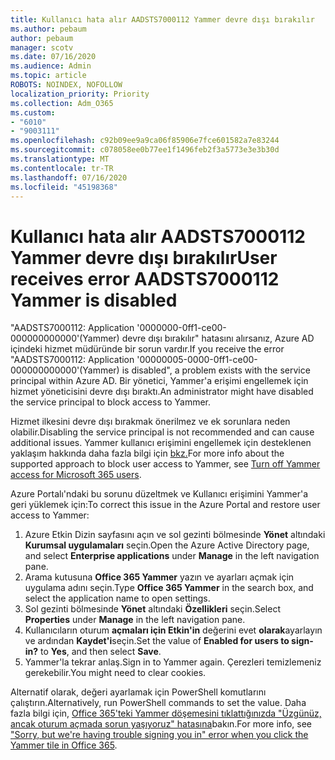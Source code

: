 ```yaml
---
title: Kullanıcı hata alır AADSTS7000112 Yammer devre dışı bırakılır
ms.author: pebaum
author: pebaum
manager: scotv
ms.date: 07/16/2020
ms.audience: Admin
ms.topic: article
ROBOTS: NOINDEX, NOFOLLOW
localization_priority: Priority
ms.collection: Adm_O365
ms.custom:
- "6010"
- "9003111"
ms.openlocfilehash: c92b09ee9a9ca06f85906e7fce601582a7e83244
ms.sourcegitcommit: c078058ee0b77ee1f1496feb2f3a5773e3e3b30d
ms.translationtype: MT
ms.contentlocale: tr-TR
ms.lasthandoff: 07/16/2020
ms.locfileid: "45198368"
---
```

# <a name="user-receives-error-aadsts7000112-yammer-is-disabled"></a><span data-ttu-id="c9cca-102">Kullanıcı hata alır AADSTS7000112 Yammer devre dışı bırakılır</span><span class="sxs-lookup"><span data-stu-id="c9cca-102">User receives error AADSTS7000112 Yammer is disabled</span></span>

<span data-ttu-id="c9cca-103">"AADSTS7000112: Application '0000000-0ff1-ce00-000000000000'(Yammer) devre dışı bırakılır" hatasını alırsanız, Azure AD içindeki hizmet müdüründe bir sorun vardır.</span><span class="sxs-lookup"><span data-stu-id="c9cca-103">If you receive the error "AADSTS7000112: Application '00000005-0000-0ff1-ce00-000000000000'(Yammer) is disabled", a problem exists with the service principal within Azure AD.</span></span> <span data-ttu-id="c9cca-104">Bir yönetici, Yammer'a erişimi engellemek için hizmet yöneticisini devre dışı bıraktı.</span><span class="sxs-lookup"><span data-stu-id="c9cca-104">An administrator might have disabled the service principal to block access to Yammer.</span></span>

<span data-ttu-id="c9cca-105">Hizmet ilkesini devre dışı bırakmak önerilmez ve ek sorunlara neden olabilir.</span><span class="sxs-lookup"><span data-stu-id="c9cca-105">Disabling the service principal is not recommended and can cause additional issues.</span></span> <span data-ttu-id="c9cca-106">Yammer kullanıcı erişimini engellemek için desteklenen yaklaşım hakkında daha fazla bilgi için [bkz.](https://docs.microsoft.com/yammer/manage-yammer-users/turn-off-user-access)</span><span class="sxs-lookup"><span data-stu-id="c9cca-106">For more info about the supported approach to block user access to Yammer, see [Turn off Yammer access for Microsoft 365 users](https://docs.microsoft.com/yammer/manage-yammer-users/turn-off-user-access).</span></span>  

<span data-ttu-id="c9cca-107">Azure Portalı'ndaki bu sorunu düzeltmek ve Kullanıcı erişimini Yammer'a geri yüklemek için:</span><span class="sxs-lookup"><span data-stu-id="c9cca-107">To correct this issue in the Azure Portal and restore user access to Yammer:</span></span>

1.  <span data-ttu-id="c9cca-108">Azure Etkin Dizin sayfasını açın ve sol gezinti bölmesinde **Yönet** altındaki **Kurumsal uygulamaları** seçin.</span><span class="sxs-lookup"><span data-stu-id="c9cca-108">Open the Azure Active Directory page, and select **Enterprise applications** under **Manage** in the left navigation pane.</span></span>
3.  <span data-ttu-id="c9cca-109">Arama kutusuna **Office 365 Yammer** yazın ve ayarları açmak için uygulama adını seçin.</span><span class="sxs-lookup"><span data-stu-id="c9cca-109">Type **Office 365 Yammer** in the search box, and select the application name to open settings.</span></span>
4.  <span data-ttu-id="c9cca-110">Sol gezinti bölmesinde **Yönet** altındaki **Özellikleri** seçin.</span><span class="sxs-lookup"><span data-stu-id="c9cca-110">Select **Properties** under **Manage** in the left navigation pane.</span></span>
5.  <span data-ttu-id="c9cca-111">Kullanıcıların oturum **açmaları için Etkin'in** değerini evet **olarak**ayarlayın ve ardından **Kaydet'i**seçin.</span><span class="sxs-lookup"><span data-stu-id="c9cca-111">Set the value of **Enabled for users to sign-in?** to **Yes**, and then select **Save**.</span></span>
6.  <span data-ttu-id="c9cca-112">Yammer'la tekrar anlaş.</span><span class="sxs-lookup"><span data-stu-id="c9cca-112">Sign in to Yammer again.</span></span> <span data-ttu-id="c9cca-113">Çerezleri temizlemeniz gerekebilir.</span><span class="sxs-lookup"><span data-stu-id="c9cca-113">You might need to clear cookies.</span></span>

<span data-ttu-id="c9cca-114">Alternatif olarak, değeri ayarlamak için PowerShell komutlarını çalıştırın.</span><span class="sxs-lookup"><span data-stu-id="c9cca-114">Alternatively, run PowerShell commands to set the value.</span></span> <span data-ttu-id="c9cca-115">Daha fazla bilgi için, [Office 365'teki Yammer döşemesini tıklattığınızda "Üzgünüz, ancak oturum açmada sorun yaşıyoruz" hatasına](https://docs.microsoft.com/yammer/troubleshoot-problems/error-when-click-the-yammer-tile-in-office-365)bakın.</span><span class="sxs-lookup"><span data-stu-id="c9cca-115">For more info, see ["Sorry, but we're having trouble signing you in" error when you click the Yammer tile in Office 365](https://docs.microsoft.com/yammer/troubleshoot-problems/error-when-click-the-yammer-tile-in-office-365).</span></span> 